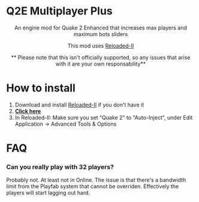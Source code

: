 # Q2E Multiplayer Plus
<p align="center">An engine mod for Quake 2 Enhanced that increases max players and maximum bots sliders</p>
<p align="center">This mod uses <a href="https://github.com/Reloaded-Project/Reloaded-II">Reloaded-II</a></p>

<p align="center">** Please note that this isn't officially supported, so any issues that arise with it are your own responsability**</p>

# How to install
1. Download and install [Reloaded-II](https://github.com/Reloaded-Project/Reloaded-II) if you don't have it
2. [**Click here**](https://jpiolho.github.io/QuakeReloaded/installmod.html?username=jpiolho&repo=Q2EMultiplayerPlus&file=Q2EMultiplayerPlus{tag}.7z&latestVersion=1)
3. In Reloaded-II: Make sure you set "Quake 2" to "Auto-Inject", under Edit Application -> Advanced Tools & Options

# FAQ
### Can you really play with 32 players?
Probably not. At least not in Online. The issue is that there's a bandwidth limit from the Playfab system that cannot be overriden. Effectively the players will start lagging out hard.
